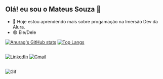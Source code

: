 ## Olá! eu sou o Mateus Souza 👋

- 🌱 Hoje estou aprendendo mais sobre progamação na Imersão Dev da Alura.
- 😄 Ele/Dele

[![Anurag's GitHub stats](https://github-readme-stats.vercel.app/api?username=MatteusBob&show_icons=true&theme=tokyonight)](https://github.com/MatteusBob/github-readme-stats)
[![Top Langs](https://github-readme-stats.vercel.app/api/top-langs/?username=MatteusBob&layout=compact&theme=tokyonight)](https://github.com/MatteusBob/github-readme-stats)

##

[![LinkedIn](https://img.shields.io/badge/LinkedIn-0077B5?style=for-the-badge&logo=linkedin&logoColor=white)](https://www.linkedin.com/in/mateus-souzas/)
[![Gmail](https://img.shields.io/badge/Gmail-D14836?style=for-the-badge&logo=gmail&logoColor=white)](mailto:souzasantos.mateus@gmail.com)

##

![Gif](https://c.tenor.com/yCC38OsGnSsAAAAC/sportsmanias-technical-difficulties.gif)
